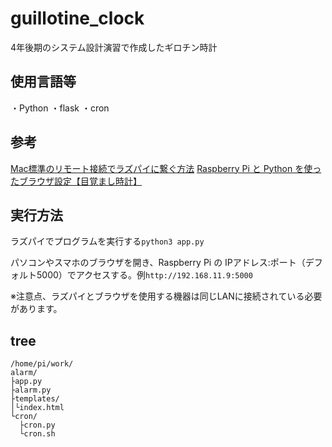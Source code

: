# guillotine_clock
4年後期のシステム設計演習で作成したギロチン時計

## 使用言語等
・Python
・flask
・cron

## 参考
[Mac標準のリモート接続でラズパイに繋ぐ方法](https://qiita.com/karaage0703/items/9650e7aeceb6e1b81612#comments)
[Raspberry Pi と Python を使ったブラウザ設定【目覚まし時計】](https://canmakewakuwaku.com/rasppi_alarm/)


## 実行方法
ラズパイでプログラムを実行する`python3 app.py`

パソコンやスマホのブラウザを開き、Raspberry Pi の IPアドレス:ポート（デフォルト5000）でアクセスする。例`http://192.168.11.9:5000`

※注意点、ラズパイとブラウザを使用する機器は同じLANに接続されている必要があります。

## tree
```
/home/pi/work/
alarm/
├app.py
├alarm.py
├templates/
│└index.html
└cron/
  ├cron.py
  └cron.sh
```
